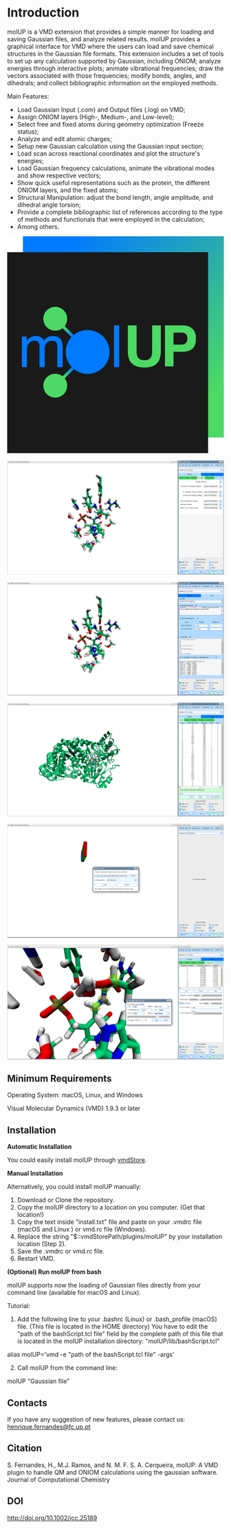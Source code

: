 # Introduction

molUP is a VMD extension that provides a simple manner for loading and saving Gaussian files, and analyze related results. molUP provides a graphical interface for VMD where the users can load and save chemical structures in the Gaussian file formats. This extension includes a set of tools to set up any calculation supported by Gaussian, including ONIOM; analyze energies through interactive plots; animate vibrational frequencies; draw the vectors associated with those frequencies; modify bonds, angles, and dihedrals; and collect bibliographic information on the employed methods.

Main Features:
- Load Gaussian Input (.com) and Output files (.log) on VMD;
- Assign ONIOM layers (High-, Medium-, and Low-level);
- Select free and fixed atoms during geometry optimization (Freeze status);
- Analyze and edit atomic charges;
- Setup new Gaussian calculation using the Gaussian input section;
- Load scan across reactional coordinates and plot the structure's energies;
- Load Gaussian frequency calculations, animate the vibrational modes and show respective vectors;
- Show quick useful representations such as the protein, the different ONIOM layers, and the fixed atoms;
- Structural Manipulation: adjust the bond length, angle amplitude, and dihedral angle torsion;
- Provide a complete bibliographic list of references according to the type of methods and functionals that were employed in the calculation;
- Among others.

![Logo](Screenshots/image1.gif)

![Adjusting a dihedral angles using molUP](Screenshots/image2.gif)

![Energies](Screenshots/image3.gif)

![Input section](Screenshots/image4.gif)

![ONIOM layers](Screenshots/image5.gif)

![Loading a file](Screenshots/image6.gif)

## Minimum Requirements

Operating System: macOS, Linux, and Windows

Visual Molecular Dynamics (VMD) 1.9.3 or later

## Installation

**Automatic Installation**

You could easily install molUP through [vmdStore](https://github.com/portobiocomp/vmdStore).


**Manual Installation**

Alternatively, you could install molUP manually:
1. Download or Clone the repository.
2. Copy the molUP directory to a location on you computer. (Get that location!)
3. Copy the text inside "install.txt" file and paste on your .vmdrc file (macOS and Linux ) or vmd.rc file (Windows).
4. Replace the string "$::vmdStorePath/plugins/molUP" by your installation location (Step 2).
5. Save the .vmdrc or vmd.rc file.
6. Restart VMD.


**(Optional) Run molUP from bash**

molUP supports now the loading of Gaussian files directly from your command line (available for macOS and Linux).

Tutorial:
1. Add the following line to your .bashrc (Linux) or .bash_profile (macOS) file. (This file is located in the HOME directory) You have to edit the "path of the bashScript.tcl file" field by the complete path of this file that is located in the molUP installation directory: "molUP/lib/bashScript.tcl"

alias molUP='vmd -e "path of the bashScript.tcl file" -args'

2. Call molUP from the command line:

molUP "Gaussian file"


## Contacts
If you have any suggestion of new features, please contact us: henrique.fernandes@fc.up.pt

## Citation
S. Fernandes, H., M.J. Ramos, and N. M. F. S. A. Cerqueira, molUP: A VMD plugin to handle QM and ONIOM calculations using the gaussian software. Journal of Computational Chemistry

## DOI
http://doi.org/10.1002/jcc.25189
